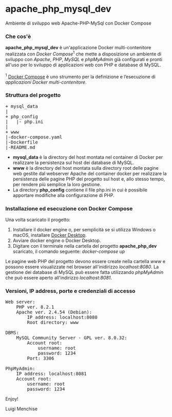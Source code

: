 # apache_php_mysql_dev
Ambiente di sviluppo web Apache-PHP-MySql con Docker Compose

### Che cos'è
**apache_php_mysql_dev** è un'applicazione Docker multi-contenitore realizzata con *Docker Compose*<sup>1</sup> che mette a disposizione un ambiente di sviluppo con *Apache*, *PHP*, *MySQL* e *phpMyAdmin* già configurati e pronti all'uso per lo sviluppo di applicazioni web con PHP e database di MySQL.<br><br>
<sup>1</sup> [Docker Compose](https://docs.docker.com/compose/) è uno strumento per la definizione e l’esecuzione di *applicazioni Docker multi-contenitore*.

### Struttura del progetto
<pre>
+ mysql_data
|
+ php_config
|   |- php.ini
|
+ www
|-docker-compose.yaml
|-Dockerfile
|-README.md
</pre>

- **mysql_data** è la directory del host montata nel container di Docker per realizzare la persistenza sul host dei database di MySQL.<br>
- **www** è la directory del host montata sulla directory root delle pagine web gestite dal webserver Apache del container docker per realizzare la persistenza delle pagine PHP del progetto sul host e, allo stesso tempo, per rendere più semplice la loro gestione.<br>
- La directory **php_config** contiene il file php.ini in cui è possibile apportare modifiche alla configurazione di PHP.<br>

### Installazione ed esecuzione con Docker Compose
Una volta scaricato il progetto:
1) Installare il docker engine o, per semplicità se si utilizza Windows o macOS, installare [Docker Desktop](https://www.docker.com/products/docker-desktop/).
2) Avviare docker engine o Docker Desktop.
3) Digitare con il terminale nella cartella del progetto **apache_php_dev** scaricato, il comando seguente: *docker-compose up*

Le pagine web PHP del progetto devono essere create nella cartella *www* e possono essere visualizzate nel browser all'inidirizzo *localhost:8080*. La gestione dei database di MySQL può essere fatta utilizzando *phpMyAdmin* che può essere aperto all'indirizzo *localhost:8081*.

### Versioni, IP address, porte e credenziali di accesso
<pre>
Web server:
    PHP ver. 8.2.1
    Apache ver. 2.4.54 (Debian):
        IP address: localhost:8080
        Root directory: www
        
DBMS:    
    MySQL Community Server - GPL ver. 8.0.32:
        Account root:
            username: root
            password: 1234
        Port: 3306

PhpMyAdmin:
    IP address: localhost:8081
    Account root:
        username: root
        password: 1234
</pre>

Enjoy!

Luigi Menchise